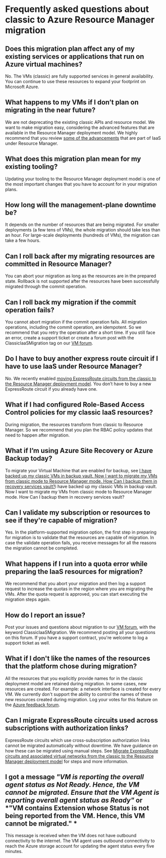 # Frequently asked questions about classic to Azure Resource Manager migration

## Does this migration plan affect any of my existing services or applications that run on Azure virtual machines? 

No. The VMs (classic) are fully supported services in general availability. You can continue to use these resources to expand your footprint on Microsoft Azure.

## What happens to my VMs if I don’t plan on migrating in the near future? 

We are not deprecating the existing classic APIs and resource model. We want to make migration easy, considering the advanced features that are available in the Resource Manager deployment model. We highly recommend that you review [some of the advancements](../articles/azure-resource-manager/resource-manager-deployment-model.md) that are part of IaaS under Resource Manager.

## What does this migration plan mean for my existing tooling? 

Updating your tooling to the Resource Manager deployment model is one of the most important changes that you have to account for in your migration plans.

## How long will the management-plane downtime be? 

It depends on the number of resources that are being migrated. For smaller deployments (a few tens of VMs), the whole migration should take less than an hour. For large-scale deployments (hundreds of VMs), the migration can take a few hours.

## Can I roll back after my migrating resources are committed in Resource Manager? 

You can abort your migration as long as the resources are in the prepared state. Rollback is not supported after the resources have been successfully migrated through the commit operation.

## Can I roll back my migration if the commit operation fails? 

You cannot abort migration if the commit operation fails. All migration operations, including the commit operation, are idempotent. So we recommend that you retry the operation after a short time. If you still face an error, create a support ticket or create a forum post with the ClassicIaaSMigration tag on our [VM forum](https://social.msdn.microsoft.com/Forums/azure/home?forum=WAVirtualMachinesforWindows).

## Do I have to buy another express route circuit if I have to use IaaS under Resource Manager? 

No. We recently enabled [moving ExpressRoute circuits from the classic to the Resource Manager deployment model](../articles/expressroute/expressroute-move.md). You don’t have to buy a new ExpressRoute circuit if you already have one.

## What if I had configured Role-Based Access Control policies for my classic IaaS resources? 

During migration, the resources transform from classic to Resource Manager. So we recommend that you plan the RBAC policy updates that need to happen after migration.

## What if I’m using Azure Site Recovery or Azure Backup today? 

To migrate your Virtual Machine that are enabled for backup, see [I have backed up my classic VMs in backup vault. Now I want to migrate my VMs from classic mode to Resource Manager mode. How Can I backup them in recovery services vault?](../articles/backup/backup-azure-backup-ibiza-faq.md)i have backed up my classic VMs in backup vault. Now I want to migrate my VMs from classic mode to Resource Manager mode.  How Can I backup them in recovery services vault?

## Can I validate my subscription or resources to see if they're capable of migration? 

Yes. In the platform-supported migration option, the first step in preparing for migration is to validate that the resources are capable of migration. In case the validate operation fails, you receive messages for all the reasons the migration cannot be completed.

## What happens if I run into a quota error while preparing the IaaS resources for migration? 

We recommend that you abort your migration and then log a support request to increase the quotas in the region where you are migrating the VMs. After the quota request is approved, you can start executing the migration steps again.

## How do I report an issue? 

Post your issues and questions about migration to our [VM forum](https://social.msdn.microsoft.com/Forums/azure/home?forum=WAVirtualMachinesforWindows), with the keyword ClassicIaaSMigration. We recommend posting all your questions on this forum. If you have a support contract, you're welcome to log a support ticket as well.

## What if I don't like the names of the resources that the platform chose during migration? 

All the resources that you explicitly provide names for in the classic deployment model are retained during migration. In some cases, new resources are created. For example: a network interface is created for every VM. We currently don't support the ability to control the names of these new resources created during migration. Log your votes for this feature on the [Azure feedback forum](http://feedback.azure.com).

## Can I migrate ExpressRoute circuits used across subscriptions with authorization links? 

ExpressRoute circuits which use cross-subscription authorization links cannot be migrated automatically without downtime. We have guidance on how these can be migrated using manual steps. See [Migrate ExpressRoute circuits and associated virtual networks from the classic to the Resource Manager deployment model](../articles/expressroute/expressroute-migration-classic-resource-manager.md) for steps and more information.

## I got a message *"VM is reporting the overall agent status as Not Ready. Hence, the VM cannot be migrated. Ensure that the VM Agent is reporting overall agent status as Ready"* or *"VM contains Extension whose Status is not being reported from the VM. Hence, this VM cannot be migrated." *

This message is received when the VM does not have outbound connectivity to the internet. The VM agent uses outbound connectivity to reach the Azure storage account for updating the agent status every five minutes.
